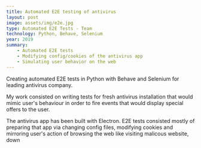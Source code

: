 ```yaml
---
title: Automated E2E testing of antivirus
layout: post
image: assets/img/e2e.jpg
type: Automated E2E Tests - Team
technology: Python, Behave, Selenium 
year: 2019
summary:
    - Automated E2E tests
    - Modifying config/cookies of the antivirus app
    - Simulating user behavior on the web
---
```

Creating automated E2E tests in Python with Behave and Selenium for leading antivirus company.

My work consisted on writing tests for fresh antivirus installation that would mimic user's behaviour in order to fire events that would display special offers to the user.

The antivirus app has been built with Electron. E2E tests consisted mostly of preparing that app via changing config files, modifying cookies and mirroring user's action of browsing the web like visiting malicous website, down
<!--more-->